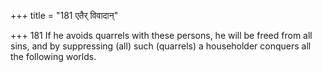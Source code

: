 +++
title = "181 एतैर् विवादान्"

+++
181	If he avoids quarrels with these persons, he will be freed from all sins, and by suppressing (all) such (quarrels) a householder conquers all the following worlds.